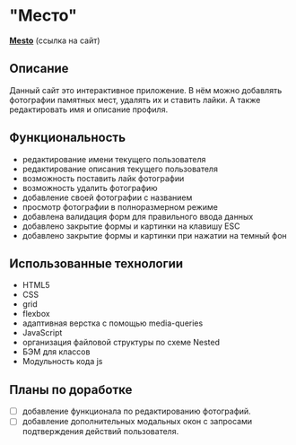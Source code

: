 # "Место"
[**Mesto**](https://heikkeb.github.io/mesto/) (ссылка на сайт)

## Описание
Данный сайт это интерактивное приложение. В нём можно добавлять фотографии памятных мест, удалять их и ставить лайки. А также редактировать имя и описание профиля. 

## Функциональность
* редактирование имени текущего пользователя
* редактирование описания текущего пользователя
* возможность поставить лайк фотографии
* возможность удалить фотографию
* добавление своей фотографии с названием
* просмотр фотографии в полноразмерном режиме
* добавлена валидация форм для правильного ввода данных
* добавлено закрытие формы и картинки на клавишу ESC
* добавлено закрытие формы и картинки при нажатии на темный фон

## Использованные технологии 
* HTML5
* CSS 
* grid
* flexbox
* адаптивная верстка с помощью media-queries
* JavaScript
* организация файловой структуры по схеме Nested 
* БЭМ для классов
* Модульность кода js

## Планы по доработке 
- [ ] добавление функционала по редактированию фотографий.
- [ ] добавление дополнительных модальных окон с запросами подтверждения действий пользователя.